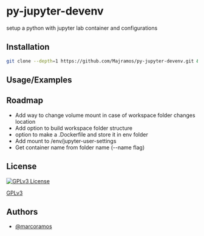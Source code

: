 # py-jupyter-devenv

setup a python with jupyter lab container and configurations

## Installation

```bash 
git clone --depth=1 https://github.com/Majramos/py-jupyter-devenv.git && rm -rf !$/.git
```

## Usage/Examples


## Roadmap
 - Add way to change volume mount in case of workspace folder changes location
 - Add option to build workspace folder structure
 - option to make a .Dockerfile and store it in env folder
 - Add mount to /env/jupyter-user-settings
 - Get container name from folder name (--name flag)

## License

[![GPLv3 License](https://img.shields.io/badge/License-GPL%20v3-yellow.svg)](https://opensource.org/licenses/)

[GPLv3](https://choosealicense.com/licenses/gpl-3.0/)

## Authors

- [@marcoramos](https://github.com/Majramos)
